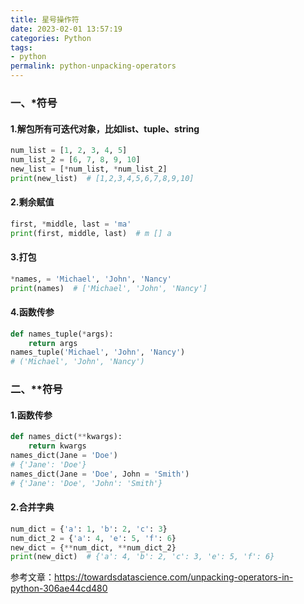 ```yaml
---
title: 星号操作符
date: 2023-02-01 13:57:19
categories: Python
tags:
- python
permalink: python-unpacking-operators
---
```

### 一、*符号
#### 1.解包所有可迭代对象，比如list、tuple、string
```python
num_list = [1, 2, 3, 4, 5]
num_list_2 = [6, 7, 8, 9, 10]
new_list = [*num_list, *num_list_2]
print(new_list)  # [1,2,3,4,5,6,7,8,9,10]
```
<!--more-->

#### 2.剩余赋值
```python
first, *middle, last = 'ma'
print(first, middle, last)  # m [] a
```

#### 3.打包
```python
*names, = 'Michael', 'John', 'Nancy'
print(names)  # ['Michael', 'John', 'Nancy']
```

#### 4.函数传参
```python
def names_tuple(*args):
    return args
names_tuple('Michael', 'John', 'Nancy')
# ('Michael', 'John', 'Nancy')
```

### 二、**符号
#### 1.函数传参
```python
def names_dict(**kwargs):
    return kwargs
names_dict(Jane = 'Doe')
# {'Jane': 'Doe'}
names_dict(Jane = 'Doe', John = 'Smith')
# {'Jane': 'Doe', 'John': 'Smith'}
```

#### 2.合并字典
```python
num_dict = {'a': 1, 'b': 2, 'c': 3}
num_dict_2 = {'a': 4, 'e': 5, 'f': 6}
new_dict = {**num_dict, **num_dict_2}
print(new_dict)  # {'a': 4, 'b': 2, 'c': 3, 'e': 5, 'f': 6}
```

参考文章：https://towardsdatascience.com/unpacking-operators-in-python-306ae44cd480

